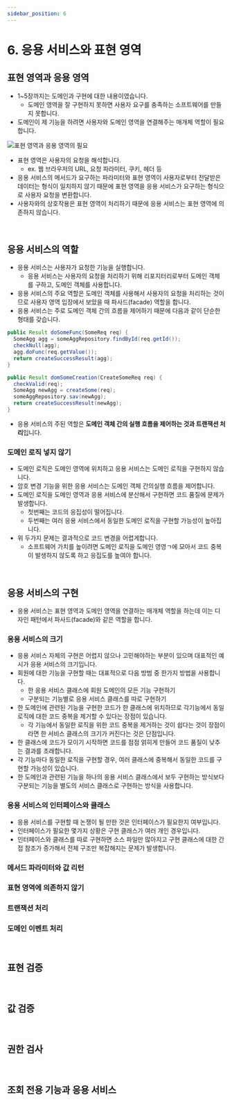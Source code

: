 ```yaml
---
sidebar_position: 6
---
```


# 6. 응용 서비스와 표현 영역

## 표현 영역과 응용 영역

- 1~5장까지는 도메인과 구현에 대한 내용이였습니다.
  - 도메인 영역을 잘 구현하지 못하면 사용자 요구를 충족하는 소프트웨어를 만들지 못합니다.
- 도메인이 제 기능을 하려면 사용자와 도메인 영역을 연결해주는 매개체 역할이 필요합니다.

![표현 영역과 응용 영역의 필요](https://user-images.githubusercontent.com/42582516/156258113-ac06c254-b130-4a04-a7d9-5de43d7df771.png)

- 표현 영역은 사용자의 요청을 해석합니다.
  - ex. 웹 브라우저의 URL, 요청 파라미터, 쿠키, 헤더 등
- 응용 서비스의 메서드가 요구하는 파라미터와 표현 영역이 사용자로부터 전달받은 데이터는 형식이 일치하지 않기 때문에 표현 영역을 응용 서비스가 요구하는 형식으로 사용자 요청을 변환합니다.
- 사용자와의 상호작용은 표현 영역이 처리하기 때문에 응용 서비스는 표현 영역에 의존하지 않습니다.

<br/>

## 응용 서비스의 역할

- 응용 서비스는 사용자가 요청한 기능을 실행합니다.
  - 응용 서비스는 사용자의 요청을 처리하기 위해 리포지터리로부터 도메인 객체를 구하고, 도메인 객체를 사용합니다.
- 응용 서비스의 주요 역할은 도메인 객체를 사용해서 사용자의 요청을 처리하는 것이므로 사용자 영역 입장에서 보았을 때 파사드(facade) 역할을 합니다.
- 응용 서비스는 주로 도메인 객체 간의 흐름을 제어하기 때문에 다음과 같이 단순한 형태를 갖습니다.

```java
public Result doSomeFunc(SomeReq req) {
  SomeAgg agg = someAggRepository.findById(req.getId());
  checkNull(agg);
  agg.doFunc(req.getValue());
  return createSuccessResult(agg);
}
```

```java
public Result domSomeCreation(CreateSomeReq req) {
  checkValid(req);
  SomeAgg newAgg = createSome(req);
  someAggRepository.sav(newAgg);
  return createSuccessResult(newAgg);
}
```

- 응용 서비스의 주된 역할은 **도메인 객체 간의 실행 흐름을 제어하는 것과 트랜잭션 처리**입니다.

### 도메인 로직 넣지 않기

- 도메인 로직은 도메인 영역에 위치하고 응용 서비스는 도메인 로직을 구현하지 않습니다.
- 암호 변경 기능을 위한 응용 서비스는 도메인 객체 간의실행 흐름을 제어합니다.
- 도메인 로직을 도메인 영역과 응용 서비스에 분산해서 구현하면 코드 품질에 문제가 발생합니다.
  - 첫번째는 코드의 응집성이 떨어집니다.
  - 두번째는 여러 응용 서비스에서 동일한 도메인 로직을 구현할 가능성이 높아집니다.
- 위 두가지 문제는 결과적으로 코드 변경을 어렵게합니다.
  - 소프트웨어 가치를 높이려면 도메인 로직을 도메인 영영ㄱ에 모아서 코드 중복이 발생하지 않도록 하고 응집도를 높여야 합니다.

<br/>

## 응용 서비스의 구현

- 응용 서비스는 표현 영역과 도메인 영역을 연결하는 매개체 역할을 하는데 이는 디자인 패턴에서 파사드(facade)와 같은 역할을 합니다.

### 응용 서비스의 크기

- 응용 서비스 자체의 구현은 어렵지 않으나 고민해야하는 부분이 있으며 대표적인 예시가 응용 서비스의 크기입니다.
- 회원에 대한 기능을 구현할 때는 대표적으로 다음 방범 중 한가지 방법을 사용합니다.
  - 한 응용 서비스 클래스에 회원 도메인의 모든 기능 구현하기
  - 구분되는 기능별로 응용 서비스 클래스를 따로 구현하기
- 한 도메인에 관련된 기능을 구현한 코드가 한 클래스에 위치하므로 각기능에서 동일 로직에 대한 코드 중복을 제거할 수 있다는 장점이 있습니다.
  - 각 기능에서 동일한 로직을 위한 코드 중복을 제거하는 것이 쉽다는 것이 장점이라면 한 서비스 클래스의 크기가 커진다는 것은 단점입니다.
- 한 클래스에 코드가 모이기 시작하면 코드를 점점 얽히게 만들어 코드 품질이 낮추는 결과를 초래합니다.
- 각 기능마다 동일한 로직을 구현할 경우, 여러 클래스에 중복해서 동일한 코드를 구현할 가능성이 있습니다.
- 한 도메인과 관련된 기능을 하나의 응용 서비스 클래스에서 보두 구현하는 방식보다 구분되는 기능을 별도의 서비스 클래스로 구현하는 방식을 사용합니다.

### 응용 서비스의 인터페이스와 클래스

- 응용 서비스를 구현할 때 논쟁이 될 만한 것은 인터페이스가 필요한지 여부입니다.
- 인터페이스가 필요한 몇가지 상황은 구현 클래스가 여러 개인 경우입니다.
- 인터페이스와 클래스를 따로 구현하면 소스 파일만 많아지고 구현 클래스에 대한 간접 참조가 증가해서 전체 구조만 복잡해지는 문제가 발생합니다.

### 메서드 파라미터와 값 리턴

### 표현 영역에 의존하지 않기

### 트랜잭션 처리

### 도메인 이벤트 처리

<br/>

## 표현 검증

<br/>

## 값 검증

<br/>

## 권한 검사

<br/>

## 조회 전용 기능과 응용 서비스
